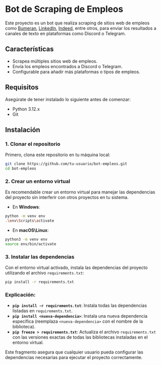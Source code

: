 # Bot de Scraping de Empleos

Este proyecto es un bot que realiza scraping de sitios web de empleos como [Bumeran](https://www.bumeran.com.pe), [LinkedIn](https://www.linkedin.com), [Indeed](https://www.indeed.com), entre otros, para enviar los resultados a canales de texto en plataformas como Discord o Telegram.

## Características

- Scrapea múltiples sitios web de empleos.
- Envía los empleos encontrados a Discord o Telegram.
- Configurable para añadir más plataformas o tipos de empleos.

## Requisitos

Asegúrate de tener instalado lo siguiente antes de comenzar:

- Python 3.12.x 
- Git

## Instalación

### 1. Clonar el repositorio

Primero, clona este repositorio en tu máquina local:

```bash
git clone https://github.com/tu-usuario/bot-empleos.git
cd bot-empleos
  ```

### 2. Crear un entorno virtual

Es recomendable crear un entorno virtual para manejar las dependencias del proyecto sin interferir con otros proyectos en tu sistema.

- En **Windows**:

```bash
python -m venv env
.\env\Scripts\activate
```
- En **macOS\Linux**:
```bash
python3 -m venv env
source env/bin/activate
```

### 3. Instalar las dependencias

Con el entorno virtual activado, instala las dependencias del proyecto utilizando el archivo `requirements.txt`:

```bash
pip install -r requirements.txt
```
### Explicación:

- **`pip install -r requirements.txt`**: Instala todas las dependencias listadas en `requirements.txt`.
- **`pip install <nueva-dependencia>`**: Instala una nueva dependencia específica (reemplaza `<nueva-dependencia>` con el nombre de la biblioteca).
- **`pip freeze > requirements.txt`**: Actualiza el archivo `requirements.txt` con las versiones exactas de todas las bibliotecas instaladas en el entorno virtual.

Este fragmento asegura que cualquier usuario pueda configurar las dependencias necesarias para ejecutar el proyecto correctamente.
